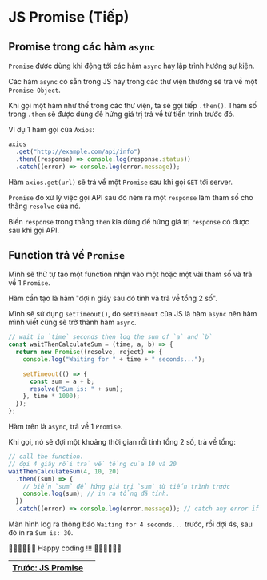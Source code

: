 # JS Promise (Tiếp)

## Promise trong các hàm `async`

`Promise` được dùng khi động tới các hàm `async` hay lập trình hướng sự kiện.

Các hàm `async` có sẵn trong JS hay trong các thư viện thường sẽ trả về một `Promise Object`.

Khi gọi một hàm như thế trong các thư viện, ta sẽ gọi tiếp `.then()`. Tham số trong `.then` sẽ được dùng để hứng giá trị trả về từ tiến trình trước đó.

Ví dụ 1 hàm gọi của `Axios`:

```js
axios
  .get("http://example.com/api/info")
  .then((response) => console.log(response.status))
  .catch((error) => console.log(error.message));
```

Hàm `axios.get(url)` sẽ trả về một `Promise` sau khi gọi `GET` tới server.

`Promise` đó xử lý việc gọi API sau đó ném ra một `response` làm tham số cho thằng `resolve` của nó.

Biến `response` trong thằng `then` kia dùng để hứng giá trị `response` có được sau khi gọi API.

## Function trả về `Promise`

Mình sẽ thử tự tạo một function nhận vào một hoặc một vài tham số và trả về 1 `Promise`.

Hàm cần tạo là hàm "đợi n giây sau đó tính và trả về tổng 2 số".

Mình sẽ sử dụng `setTimeout()`, do `setTimeout` của JS là hàm `async` nên hàm mình viết cũng sẽ trở thành hàm `async`.

```js
// wait in `time` seconds then log the sum of `a` and `b`
const waitThenCalculateSum = (time, a, b) => {
  return new Promise((resolve, reject) => {
    console.log("Waiting for " + time + " seconds...");

    setTimeout(() => {
      const sum = a + b;
      resolve("Sum is: " + sum);
    }, time * 1000);
  });
};
```

Hàm trên là `async`, trả về 1 `Promise`.

Khi gọi, nó sẽ đợi một khoảng thời gian rồi tính tổng 2 số, trả về tổng:

```js
// call the function.
// đợi 4 giây rồi trả về tổng của 10 và 20
waitThenCalculateSum(4, 10, 20)
  .then((sum) => {
    // biến `sum` để hứng giá trị `sum` từ tiến trình trước
    console.log(sum); // in ra tổng đã tính.
  })
  .catch((error) => console.log(error.message)); // catch any error if it has.
```

Màn hình log ra thông báo `Waiting for 4 seconds...` trước, rồi đợi 4s, sau đó in ra `Sum is: 30`.

🧑‍💻🧑‍💻🧑‍💻 Happy coding !!! 🧑‍💻🧑‍💻🧑‍💻

| [Trước: JS Promise](part4.md) |     |
| ----------------------------- | --- |
